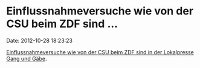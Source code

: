 Einflussnahmeversuche wie von der CSU beim ZDF sind \...
========================================================

Date: 2012-10-28 18:23:23

[Einflussnahmeversuche wie von der CSU beim ZDF sind in der Lokalpresse
Gang und
Gäbe](http://www.badische-zeitung.de/wenn-der-buergermeister-beim-blattmachen-helfen-will).
